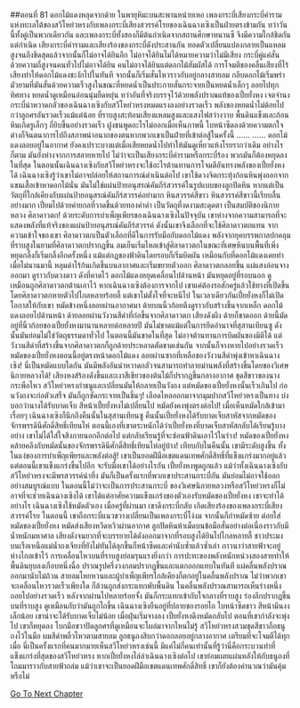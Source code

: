 ##ตอนที่ 81 ดอกไม้แดงหลุดจากด้าย
ในพายุหิมะบนสะพานหน่ายเหอ เพลงกระบี่เสียงกระบี่คำรามแห่งทะเลใต้ของสวีโหย่วหรงกับเพลงกระบี่เสียงสวรรค์โรยของเฉินฉางเซิงเป็นฝ่ายตรงข้ามกัน ทว่าวันนี้ทั้งคู่เป็นพวกเดียวกัน
และเพลงกระบี่ทั้งสองก็มีต้นกำเนิดจากสถานศึกษาหนานซี จึงมีความใกล้ชิดกันแต่กำเนิด
เสียงกระบี่คำรามและเสียงร้องของกระบี่ดังประสานกัน ทอดตัวเปลี่ยนแปลงกลายเป็นแหลมสูงจนถึงขีดสุดแล้วจากนั้นก็ไม่อาจได้ยินอีก
ไม่อาจได้ยินไม่ได้หมายความว่าไม่มีเสียง กระบี่คู่แค่สั่นด้วยความถี่สูงจนคนทั่วไปไม่อาจได้ยิน
คนไม่อาจได้ยินแต่ดอกไม้สัมผัสได้
การโจมตีของคลื่นเสียงที่ไร้เสียงทำให้ดอกไม้แดงชะงักไปในทันที จากนั้นก็เริ่มสั่นไหวราวกับอยู่กลางสายลม
กลีบดอกไม้เริ่มพร่ามัวยามที่มันสั่นด้วยความเร็วสูงในขณะที่หยดน้ำเป็นประกายสั่นกระจายเป็นหยดน้ำเล็กๆ ลอยไปทุกทิศทาง
หยดน้ำดูเหมือนอ่อนนุ่มยืดหยุ่น ทว่าอันที่จริงบรรจุไว้ด้วยพลังปราณแท้ของเปี๋ยยั่งหง เจตจำนงกระบี่น่าหวาดกลัวของเฉินฉางเซิงกับสวีโหย่วหรงหมดแรงลงอย่างรวดเร็ว พลังของหยดน้ำไม่ด้อยไปกว่าลูกศรอันรวดเร็วแม้แต่น้อย
ที่ราบสูงสะท้อนเสียงแหลมสูงและแสงไฟสว่างวาบ พื้นดินแข็งและก้อนหินเกิดรูเล็กๆ ถี่ยิบขึ้นอย่างรวดเร็ว
ฝูงชนพูดอะไรไม่ออกเมื่อเห็นภาพนี้ ใบหน้าซีดลงด้วยความตกใจ ต่างก็จินตนาการไปถึงสภาพน่าอนาถของตนหากพวกเขาเป็นฝ่ายที่เข้าต่อสู้ในครั้งนี้
……
……
ดอกไม้แดงลอยอยู่ในอากาศ ยังคงเปราะบางแต่เมื่อเสียหยดน้ำไปทำให้มันดูเหี่ยวแห้งโรยรากว่าเดิม อย่างไรก็ตาม มันยังห่างจากการสลายหายไป
ไม่ว่าจะเป็นเสียงกระบี่คำรามหรือกระบี่ร้อง พวกมันก็ต้องหยุดลงในที่สุด
ในตอนนั้นเฉินฉางเซิงกับสวีโหย่วหรงจะใช้อะไรต้านทานการโจมตีอันทรงพลังของเปี๋ยยั่งหงได้
เฉินฉางเซิงรู้ว่าเขาไม่อาจปล่อยให้สถานการณ์ดำเนินต่อไป เขาใช้ดวงจิตกระทุ้งก้อนหินพุ่งออกจากแขนเสื้อเข้าหาดอกไม้นั่น
มันไม่ใช่แผ่นป้ายอนุสรณ์คัมภีร์สวรรค์ในรูปแบบของลูกปัดหิน หากแต่เป็นวัตถุที่ใกล้เคียงกับแผ่นป้ายอนุสรณ์คัมภีร์สวรรค์อย่ามาก หินสวรรค์สีขาว
หินสวรรค์สีขาวนี้เรียบลื่นอย่างมาก เปี่ยมไปด้วยค่ายกลที่วาดขึ้นด้วยทองคำดำ เป็นวัตถุที่งดงามสะดุดตา เป็นสมบัติของนิกายหลวง ศิลาดาวตก!
ด้วยระดับการบำเพ็ญเพียรของเฉินฉางเซิงในปัจจุบัน เขาห่างจากความสามารถที่จะแสดงพลังที่แท้จริงของแผ่นป้ายอนุสรณ์คัมภีร์สวรรค์ ดังนั้นเขาจึงเลือกที่จะใช้ศิลาดาวตกแทน
จากความเข้าใจของเขา ศิลาดาวตกเป็นตัวเลือกที่ดีในการรับมือกับดอกไม้แดง
พลังจากยุคบรรพกาลปกคลุมที่ราบสูงในยามที่ศิลาดาวตกปรากฏขึ้น
ลมเย็นเริ่มไหลเข้าสู่ศิลาดาวตกในขณะที่เศษหินบนพื้นที่เพิ่งหยุดกลิ้งก็เริ่มกลิ้งอีกครั้งหนึ่ง
แม้แต่กฎของฟ้าดินโดยรอบก็เริ่มบิดผัน เหมือนกับที่ดอกไม้แดงเคยทำเมื่อไม่นานมานี้
หลุมดำไร้ก้นเกิดขึ้นบนอากาศและเริ่มขยายตัวออก
ศิลาดาวตกลอยขึ้น แผ่แสงอ่อนจางออกมา ดูราวกับดวงดาว
ดังที่คาดไว้ ดอกไม้แดงหยุดเคลื่อนไปด้านหน้า มันหยุดอยู่ที่รอบนอก ดูเหมือนถูกศิลาดาวตกต้านเอาไว้
หากเฉินฉางเซิงต้องการจากไป เขาแค่ต้องรอสักครู่แล้วใช้ทางที่เปิดขึ้นโดยศิลาดาวตกหายตัวไปไกลหลายร้อยลี้
แต่เขาไม่ตั้งใจที่จะหนีไป ในเวลาเดียวกันเปี๋ยยั่งหงก็ไม่เปิดโอกาสให้กับเขา
หมัดข้างหนึ่งลอยผ่านอากาศมา
ด้ายบนนิ้วก้อยตึงดูราวกับสร้างขึ้นจากเหล็ก
ดอกไม้แดงลอยไปด้านหน้า
ด้ายลอยผ่านวังวนสีดำที่ก่อขึ้นจากศิลาดาวตก
เสียงดังผึง ด้ายก็ขาดออก
ด้ายนี้มัดอยู่ที่นิ้วก้อยของเปี๋ยยั่งหงมานานหลายต่อหลายปี มันไม่ขาดแม้แต่ในการยึดอำนาจที่สุสานเทียนซู ดังนั้นมันย่อมไม่ใช่วัตถุธรรมดาทั่วไป
ในตอนนี้มันขาดในที่สุด ไม่อาจต้านทานการบิดผันของมิติได้
แต่วังวนสีดำที่สร้างขึ้นจากศิลาดาวตกก็ถูกด้ายประหลาดตัดขาดเช่นกัน จากนั้นก็จางหายไปอย่างรวดเร็ว
หมัดของเปี๋ยยั่งหงตอนนี้อยู่ตรงหน้าดอกไม้แดง ลอยผ่านซากที่เหลือของวังวนสีดำพุ่งเข้าหาเฉินฉางเซิง!
นี่เป็นหมัดแบบใดกัน มันมีพลังอันน่าหวาดกลัวจนสามารถทำลายม่านพลังที่สร้างขึ้นโดยของวิเศษนิกายหลวงได้!
เสียงหงส์ร้องดังขึ้นและเงาสีเขียวของต้นไม้ก็ปรากฏขึ้นกลางอากาศ
ชุดสีขาวของนางกระพือไหว สวีโหย่วหรงกำธนูและเปลี่ยนมันให้กลายเป็นวังถง
แต่หมัดของเปี๋ยยั่งหงนั้นเร็วเกินไป ก่อนวังถงจะก่อตัวเสร็จ มันก็ถูกซัดกระจายเป็นชิ้นๆ!
เลือดไหลออกมาจากมุมปากสวีโหย่วหรงเป็นทาง บ่งบอกว่านางได้รับบาดเจ็บ
สีหน้าเปี๋ยยั่งหงไม่เปลี่ยนไป หมัดยังคงพุ่งตรงต่อไป!
เมื่อเห็นหมัดใกล้เข้ามาเรื่อยๆ เฉินฉางเซิงก็นึกถึงคืนนั้นในสุสานเทียนซู
คืนนั้นเปี๋ยยั่งหงได้รับบาดเจ็บสาหัสจากหมัดของจักรพรรดินีศักดิ์สิทธิ์เทียนไห่
ตอนนี้เองที่เขาตระหนักได้ว่าเปี๋ยยั่งหงที่บาดเจ็บสาหัสกลับได้เรียนรู้บางอย่าง เขาไม่ได้ใส่ใจสิงภายนอกอีกต่อไป แต่กลับเรียนรู้ที่จะซ่อนฟ้าดินเอาไว้ในร่าง!
หมัดของเปี๋ยยั่งหงคล้ายคลึงกับหมัดนั้นของจักรพรรดินีศักดิ์สิทธิ์เทียนไห่อยู่บ้าง!
เทียบกับในคืนนั้น เขามีระดับสูงขึ้น ทั้งในแง่ของการบำเพ็ญเพียรและพลังต่อสู้!
เขาเป็นยอดฝีมือเขตแดนเทพศักดิ์สิทธิ์ที่แข็งแกร่งมากอยู่แล้ว แต่ตอนนี้เขาแข็งแกร่งขึ้นไปอีก จะรับมือเขาได้อย่างไรกัน
เปี๋ยยั่งหงพูดถูกแล้ว แม้ว่าทั้งเฉินฉางเซิงกับสวีโหย่วหรงจะมีพรสวรรค์น่าทึ่ง มันก็เป็นครั้งแรกที่พวกเขาประสานกระบี่กัน มันย่อมไม่อาจใช้ออกอย่างสมบูรณ์แบบ
ในตอนนี้ไม่ว่าจะเป็นการประสานกระบี่ ของวิเศษนิกายหลวงหรือสวีโหย่วหรงก็ไม่อาจที่จะช่วยเฉินฉางเซิงได้
เขาได้แต่อาศัยความแข็งแกร่งของตัวเองรับหมัดของเปี๋ยยั่งหง
เขาจะทำได้อย่างไร
เฉินฉางเซิงใช้หมัดตัวเอง
เมื่อครู่ที่ผ่านมา เขาดึงกระบี่กลับ เกิดเสียงร้องของเพลงกระบี่เสียงสวรรค์โรย
ในตอนนี้ เขาถือกระบี่แนวขวางเปลี่ยนเป็นเพลงกระบี่โง่งม
จากนั้นก็กำหมัดซ้าย ต่อยใส่หมัดของเปี๋ยยั่งหง
หมัดส่งเสียงหวีดหวิวผ่านอากาศ ลูกปัดหินห้าเม็ดบนข้อมือสั่นอย่างต่อเนื่องราวกับมีน้ำหนักมหาศาล
เสียงดังจนยากที่จะบรรยายได้ดังออกมาจากที่รอบสูงได้ยินไปไกลหลายลี้
ชาวประมงบนเรือเหนือแม่น้ำถงเจียงที่ยังไม่ทันได้ลุกขึ้นก็หน้าซีดและคำนับซ้ำแล้วซ้ำเล่า ภาวนาว่าสายฟ้าจะอยู่ห่างไกลเข้าไว้
การเคลื่อนไหวบนที่ราบสูงย่อมรุนแรงยิ่งกว่า
การปะทะของพลังหนักหน่วงสองสายทำให้พื้นดินยุบลงเกือบหนึ่งฉื่อ ปราณรูปครึ่งวงกลมปรากฏขึ้นและแตกออกแทบในทันที แผ่คลื่นพลังปราณออกมานับไม่ถ้วน
สายลมโหยหวนและผู้บำเพ็ญเพียรใกล้เคียงก็ตกอยู่ในคลื่นพลังปราณ ไม่ว่าพวกเขาจะเคลื่อนไหวรวดเร็วเพียงใด ก็ล้วนถูกส่งกระแทกพับพื้นดิน
ในคลื่นพลังปราณสามารถเห็นร่างหนึ่งถอยไปอย่างรวดเร็ว หลังจากผ่านไปหลายร้อยจั้ง มันก็กระแทกเข้ากับใจกลางที่ราบสูง
ร่องลึกปรากฏขึ้นบนที่ราบสูง ดูเหมือนกับว่ามันถูกไถขึ้น
เฉินฉางเซิงยืนอยู่ที่ปลายของรอยไถ ใบหน้าซีดขาว สีหน้ามึนงงเล็กน้อย เขาน่าจะได้รับบาดเจ็บไม่น้อย
เมื่อฝุ่นเริ่มจางลง เปี๋ยยั่งหงดึงหมัดกลับไป ตอนที่เขากำลังจะพุ่งไป เขาก็หยุดลง โบกมือขวาปัดลูกศรที่ดูเหมือนจะโผล่มาจากไหนไม่รู้
สวีโหย่วหรงสวมชุดสีขาวถือธนูถงไว้ในมือ ผมสีดำพลิ้วไหวตามสายลม ลูกธนูถงสิบกว่าดอกลอยอยู่กลางอากาศ เตรียมที่จะโจมตีได้ทุกเมื่อ
นี่เป็นครั้งแรกที่คนมากมายเห็นสวีโหย่วหรงเช่นนี้
มีแค่ไม่กี่คนเท่านั้นที่รู้ว่านี่คือกระบวนท่าที่แข็งแกร่งที่สุดของสวีโหย่วหรง
หากเปี๋ยยั่งหงไล่ล่าเฉินฉางเซิงต่อไป เขาย่อมเผยแผ่นหลังให้กับธนูถงที่โถมมาราวกับสายฟ้าถล่ม
แม้ว่าเขาจะเป็นยอดฝีมือเขตแดนเทพศักดิ์สิทธิ์ เขาก็ยังต้องคำนวณว่ามันคุ้มหรือไม่


[Go To Next Chapter]( ./908.md)